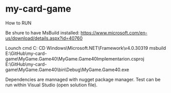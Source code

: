 # my-card-game
How to RUN

Be shure to have MsBuild installed:
https://www.microsoft.com/en-us/download/details.aspx?id=40760

Lounch cmd
C:
CD Windows\Microsoft.NET\Framework\v4.0.30319
msbuild E:\GitHub\my-card-game\MyGame.Game40\MyGame.Game40Implementarion.csproj
E:\GitHub\my-card-game\MyGame.Game40\bin\Debug\MyGame.Game40.exe

Dependencies are mannaged with nugget package manager.
Test can be run within Visual Studio (open solution file).